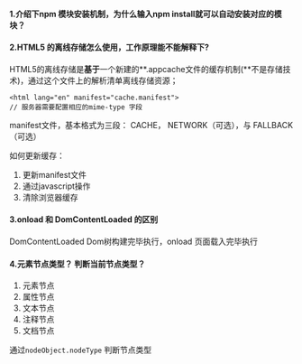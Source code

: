 #### 1.介绍下npm 模块安装机制，为什么输入npm install就可以自动安装对应的模块？

#### 2.HTML5 的离线存储怎么使用，工作原理能不能解释下?

HTML5的离线存储是**基于**一个新建的**.appcache文件的缓存机制(**不是存储技术)，通过这个文件上的解析清单离线存储资源；

```
<html lang="en" manifest="cache.manifest">
// 服务器需要配置相应的mime-type 字段
```

manifest文件，基本格式为三段： CACHE， NETWORK（可选），与 FALLBACK（可选）

如何更新缓存：

1. 更新manifest文件
2. 通过javascript操作
3. 清除浏览器缓存

#### 3.onload 和 DomContentLoaded 的区别

DomContentLoaded  Dom树构建完毕执行，onload 页面载入完毕执行

#### 4.元素节点类型？ 判断当前节点类型？

1. 元素节点
2. 属性节点
3. 文本节点
4. 注释节点
5. 文档节点

通过`nodeObject.nodeType` 判断节点类型



#### 